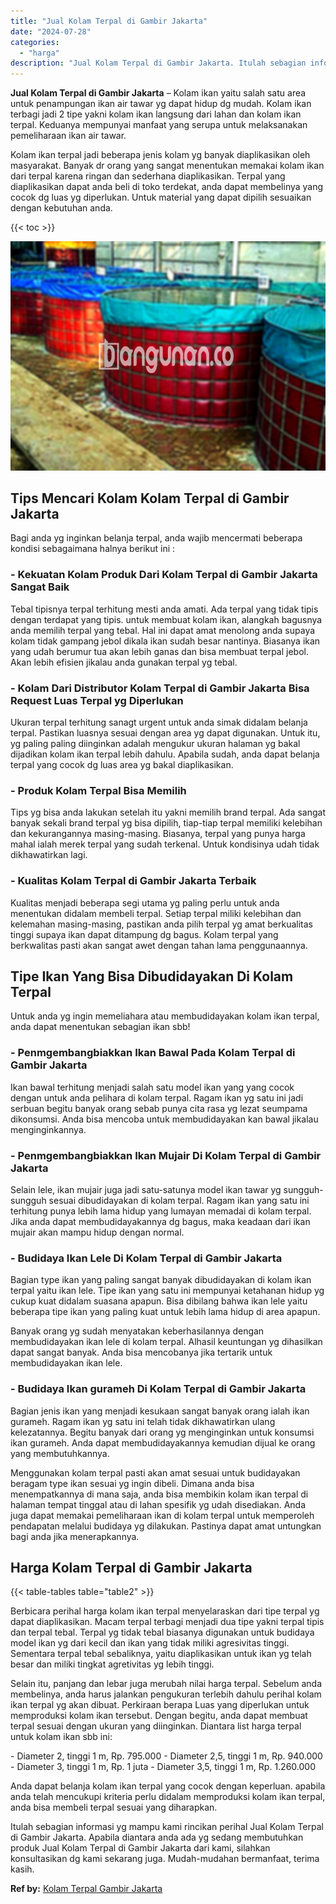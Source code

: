 ```yaml
---
title: "Jual Kolam Terpal di Gambir Jakarta"
date: "2024-07-28"
categories: 
  - "harga"
description: "Jual Kolam Terpal di Gambir Jakarta. Itulah sebagian informasi yg mampu kami rincikan perihal Jual Kolam Terpal di Gambir Jakarta. Apabila diantara anda ada..."
---
```


**Jual Kolam Terpal di Gambir Jakarta** – Kolam ikan yaitu salah satu area untuk penampungan ikan air tawar yg dapat hidup dg mudah. Kolam ikan terbagi jadi 2 tipe yakni kolam ikan langsung dari lahan dan kolam ikan terpal. Keduanya mempunyai manfaat yang serupa untuk melaksanakan pemeliharaan ikan air tawar.

Kolam ikan terpal jadi beberapa jenis kolam yg banyak diaplikasikan oleh masyarakat. Banyak dr orang yang sangat menentukan memakai kolam ikan dari terpal karena ringan dan sederhana diaplikasikan. Terpal yang diaplikasikan dapat anda beli di toko terdekat, anda dapat membelinya yang cocok dg luas yg diperlukan. Untuk material yang dapat dipilih sesuaikan dengan kebutuhan anda.

{{< toc >}}

![Jual Kolam Terpal di Gambir Jakarta](/images/jual-kolam-terpal-07.png)

## Tips Mencari Kolam Kolam Terpal di Gambir Jakarta

Bagi anda yg inginkan belanja terpal, anda wajib mencermati beberapa kondisi sebagaimana halnya berikut ini :

### \- Kekuatan Kolam Produk Dari Kolam Terpal di Gambir Jakarta Sangat Baik

Tebal tipisnya terpal terhitung mesti anda amati. Ada terpal yang tidak tipis dengan terdapat yang tipis. untuk membuat kolam ikan, alangkah bagusnya anda memilih terpal yang tebal. Hal ini dapat amat menolong anda supaya kolam tidak gampang jebol dikala ikan sudah besar nantinya. Biasanya ikan yang udah berumur tua akan lebih ganas dan bisa membuat terpal jebol. Akan lebih efisien jikalau anda gunakan terpal yg tebal.

### \- Kolam Dari Distributor Kolam Terpal di Gambir Jakarta Bisa Request Luas Terpal yg Diperlukan

Ukuran terpal terhitung sanagt urgent untuk anda simak didalam belanja terpal. Pastikan luasnya sesuai dengan area yg dapat digunakan. Untuk itu, yg paling paling diinginkan adalah mengukur ukuran halaman yg bakal dijadikan kolam ikan terpal lebih dahulu. Apabila sudah, anda dapat belanja terpal yang cocok dg luas area yg bakal diaplikasikan.

### \- Produk Kolam Terpal Bisa Memilih

Tips yg bisa anda lakukan setelah itu yakni memilih brand terpal. Ada sangat banyak sekali brand terpal yg bisa dipilih, tiap-tiap terpal memiliki kelebihan dan kekurangannya masing-masing. Biasanya, terpal yang punya harga mahal ialah merek terpal yang sudah terkenal. Untuk kondisinya udah tidak dikhawatirkan lagi.

### \- Kualitas Kolam Terpal di Gambir Jakarta Terbaik

Kualitas menjadi beberapa segi utama yg paling perlu untuk anda menentukan didalam membeli terpal. Setiap terpal miliki kelebihan dan kelemahan masing-masing, pastikan anda pilih terpal yg amat berkualitas tinggi supaya ikan dapat ditampung dg bagus. Kolam terpal yang berkwalitas pasti akan sangat awet dengan tahan lama penggunaannya.

## Tipe Ikan Yang Bisa Dibudidayakan Di Kolam Terpal

Untuk anda yg ingin memeliahara atau membudidayakan kolam ikan terpal, anda dapat menentukan sebagian ikan sbb!

### \- Penmgembangbiakkan Ikan Bawal Pada Kolam Terpal di Gambir Jakarta

Ikan bawal terhitung menjadi salah satu model ikan yang yang cocok dengan untuk anda pelihara di kolam terpal. Ragam ikan yg satu ini jadi serbuan begitu banyak orang sebab punya cita rasa yg lezat seumpama dikonsumsi. Anda bisa mencoba untuk membudidayakan kan bawal jikalau menginginkannya.

### \- Penmgembangbiakkan Ikan Mujair Di Kolam Terpal di Gambir Jakarta

Selain lele, ikan mujair juga jadi satu-satunya model ikan tawar yg sungguh-sungguh sesuai dibudidayakan di kolam terpal. Ragam ikan yang satu ini terhitung punya lebih lama hidup yang lumayan memadai di kolam terpal. Jika anda dapat membudidayakannya dg bagus, maka keadaan dari ikan mujair akan mampu hidup dengan normal.

### \- Budidaya Ikan Lele Di Kolam Terpal di Gambir Jakarta

Bagian type ikan yang paling sangat banyak dibudidayakan di kolam ikan terpal yaitu ikan lele. Tipe ikan yang satu ini mempunyai ketahanan hidup yg cukup kuat didalam suasana apapun. Bisa dibilang bahwa ikan lele yaitu beberapa tipe ikan yang paling kuat untuk lebih lama hidup di area apapun.

Banyak orang yg sudah menyatakan keberhasilannya dengan membudidayakan ikan lele di kolam terpal. Alhasil keuntungan yg dihasilkan dapat sangat banyak. Anda bisa mencobanya jika tertarik untuk membudidayakan ikan lele.

### \- Budidaya Ikan gurameh Di Kolam Terpal di Gambir Jakarta

Bagian jenis ikan yang menjadi kesukaan sangat banyak orang ialah ikan gurameh. Ragam ikan yg satu ini telah tidak dikhawatirkan ulang kelezatannya. Begitu banyak dari orang yg menginginkan untuk konsumsi ikan gurameh. Anda dapat membudidayakannya kemudian dijual ke orang yang membutuhkannya.

Menggunakan kolam terpal pasti akan amat sesuai untuk budidayakan beragam type ikan sesuai yg ingin dibeli. Dimana anda bisa menempatkannya di mana saja, anda bisa membikin kolam ikan terpal di halaman tempat tinggal atau di lahan spesifik yg udah disediakan. Anda juga dapat memakai pemeliharaan ikan di kolam terpal untuk memperoleh pendapatan melalui budidaya yg dilakukan. Pastinya dapat amat untungkan bagi anda jika menerapkannya.

## Harga Kolam Terpal di Gambir Jakarta

{{< table-tables table="table2" >}}

Berbicara perihal harga kolam ikan terpal menyelaraskan dari tipe terpal yg dapat diaplikasikan. Macam terpal terbagi menjadi dua tipe yakni terpal tipis dan terpal tebal. Terpal yg tidak tebal biasanya digunakan untuk budidaya model ikan yg dari kecil dan ikan yang tidak miliki agresivitas tinggi. Sementara terpal tebal sebaliknya, yaitu diaplikasikan untuk ikan yg telah besar dan miliki tingkat agretivitas yg lebih tinggi.

Selain itu, panjang dan lebar juga merubah nilai harga terpal. Sebelum anda membelinya, anda harus jalankan pengukuran terlebih dahulu perihal kolam ikan terpal yg akan dibuat. Perkiraan berapa Luas yang diperlukan untuk memproduksi kolam ikan tersebut. Dengan begitu, anda dapat membuat terpal sesuai dengan ukuran yang diinginkan. Diantara list harga terpal untuk kolam ikan sbb ini:

\- Diameter 2, tinggi 1 m, Rp. 795.000 - Diameter 2,5, tinggi 1 m, Rp. 940.000 - Diameter 3, tinggi 1 m, Rp. 1 juta - Diameter 3,5, tinggi 1 m, Rp. 1.260.000

Anda dapat belanja kolam ikan terpal yang cocok dengan keperluan. apabila anda telah mencukupi kriteria perlu didalam memproduksi kolam ikan terpal, anda bisa membeli terpal sesuai yang diharapkan.

Itulah sebagian informasi yg mampu kami rincikan perihal Jual Kolam Terpal di Gambir Jakarta. Apabila diantara anda ada yg sedang membutuhkan produk Jual Kolam Terpal di Gambir Jakarta dari kami, silahkan konsultasikan dg kami sekarang juga. Mudah-mudahan bermanfaat, terima kasih.

**Ref by:** [Kolam Terpal Gambir Jakarta](https://id.wikipedia.org/wiki/Kolam)
